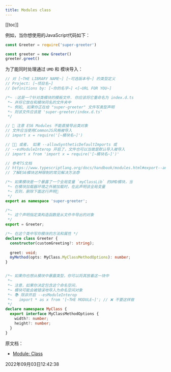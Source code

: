 ```yaml
---
title: Modules class
---
```

[[toc]]



例如，当你想使用的JavaScript代码如下：

```js
const Greeter = require('super-greeter')

const greeter = new Greeter()
greeter.greet()
```

为了能同时处理通过 `UMD` 和 模块导入：

```typescript {11-13,15-17,47-48}
// 对 [~THE LIBRARY NAME~] [~可选版本号~] 的类型定义
// Project: [~项目名~]
// Definitions by: [~你的名字~] <[~URL FOR YOU~]

/*~ 💡这是一个针对类模块的模板文件. 你应该将它重命名为 index.d.ts
 *~ 并将它放在和模块同名的文件夹中
 *~ 例如, 如果你正在给 "super-greeter" 文件写类型声明
 *~ 则该文件应该是 'super-greeter/index.d.ts'
 */

// 🚨 注意 ES6 Modules 不能直接导出类对象
// 文件应当使用CommonJS风格被导入
// import x = require('[~模块名~]')

// 🚀🚀 或者， 如果 --allowSyntheticDefaultImports 或
// --esModuleInterop 开启了，文件也可以当做是默认导入被导入
// import x from 'import x = require('[~模块名~]')'

// 参考TS文档
// https://www.typescriptlang.org/docs/handbook/modules.html#export--and-import--require
// 了解ES6模块这种限制的常见解决方法😎

/*~ 如果模块是一个暴露了一个全局变量 `myClassLib` 的UMD模块，当
 *~ 在模块加载器环境之外被加载时，在此声明该全局变量
 *~ 否则，删除下面这行声明🚨
 */
export as namespace 'super-greeter';

/*~ 
 *~ 这个声明指定类构造函数是从文件中导出的对象
 */
export = Greeter;

/*~ 在这个类中写你模块的方法和属性 */
declare class Greeter {
  constructor(customGreeting?: string);
  
  greet: void;
  myMethod(opts: MyClass.MyClassMethodOptions): number;
}


/*~ 如果你也想从模块中暴露类型，你可以将其放着这一块中
 *~
 *~ 注意，如果你决定包含这个命名空间，
 *~ 模块可能会被错误地导入为命名空间对象
 *~ 📚 除非开启 --esModuleInterop
 *~   import * as x from '[~THE MODULE~]'; // ❌ 不要这样做
 */
declare namespace MyClass {
  export interface MyClassMethodOptions {
    width?: number;
    height?: number;
  }
}
```



原文档：

- [Module: Class](https://www.typescriptlang.org/docs/handbook/declaration-files/templates/module-class-d-ts.html)

2022年09月03日12:42:38